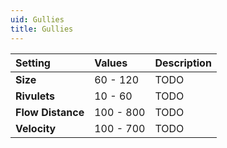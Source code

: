 ```yaml
---
uid: Gullies
title: Gullies
---
```


| Setting           | Values    | Description |
| :---------------- | :-------- | :---------- |
| **Size**          | 60 - 120  | TODO        |
| **Rivulets**      | 10 - 60   | TODO        |
| **Flow Distance** | 100 - 800 | TODO        |
| **Velocity**      | 100 - 700 | TODO        |







